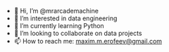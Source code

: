 - 👋 Hi, I’m @mrarcademachine
- 👀 I’m interested in data engineering
- 🌱 I’m currently learning Python
- 💞️ I’m looking to collaborate on data projects
- 📫 How to reach me: maxim.m.erofeev@gmail.com

<!---
mrarcademachine/mrarcademachine is a ✨ special ✨ repository because its `README.md` (this file) appears on your GitHub profile.
You can click the Preview link to take a look at your changes.
--->
